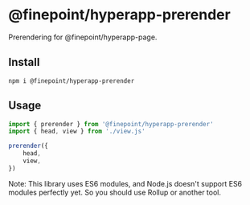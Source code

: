 # @finepoint/hyperapp-prerender

Prerendering for @finepoint/hyperapp-page.

## Install

```
npm i @finepoint/hyperapp-prerender
```

## Usage

```js
import { prerender } from '@finepoint/hyperapp-prerender'
import { head, view } from './view.js'

prerender({
    head,
    view,
})
```

Note: This library uses ES6 modules, and Node.js doesn't support ES6 modules perfectly yet. So you should use Rollup or another tool.
